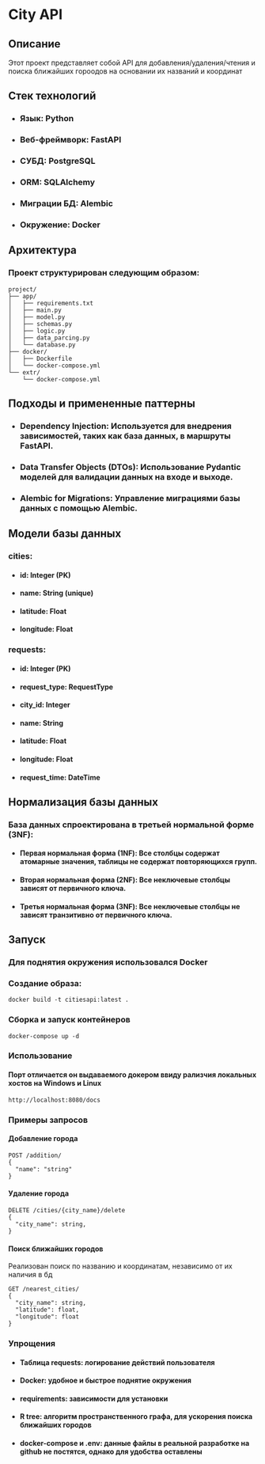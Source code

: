 
# City API
## Описание

Этот проект представляет собой API для добавления/удаления/чтения и поиска ближайших гороодов на основании их названий и координат 
## Стек технологий
* ### Язык: Python
* ###   Веб-фреймворк: FastAPI
* ###  СУБД: PostgreSQL
* ###   ORM: SQLAlchemy
* ###   Миграции БД: Alembic
* ###   Окружение: Docker

## Архитектура
### Проект структурирован следующим образом:


```
project/
├── app/
│   ├── requirements.txt
│   ├── main.py
│   ├── model.py
│   ├── schemas.py
│   ├── logic.py
│   ├── data_parcing.py
│   └── database.py
├── docker/
│   ├── Dockerfile
│   └── docker-compose.yml
└── extr/
    └── docker-compose.yml
```
## Подходы и примененные паттерны
* ###  Dependency Injection: Используется для внедрения зависимостей, таких как база данных, в маршруты FastAPI.
* ###   Data Transfer Objects (DTOs): Использование Pydantic моделей для валидации данных на входе и выходе.
* ###   Alembic for Migrations: Управление миграциями базы данных с помощью Alembic.

## Модели базы данных

### cities:
* #### id: Integer (PK)
* #### name: String (unique)
* #### latitude: Float
* #### longitude: Float

### requests:
* #### id: Integer (PK)
* #### request_type: RequestType
* #### city_id: Integer
* #### name: String
* #### latitude: Float
* #### longitude: Float
* #### request_time: DateTime


## Нормализация базы данных
### База данных спроектирована в третьей нормальной форме (3NF):
* #### Первая нормальная форма (1NF): Все столбцы содержат атомарные значения, таблицы не содержат повторяющихся групп.
* #### Вторая нормальная форма (2NF): Все неключевые столбцы зависят от первичного ключа.
* #### Третья нормальная форма (3NF): Все неключевые столбцы не зависят транзитивно от первичного ключа.


## Запуск
### Для поднятия окружения использовался Docker

### Создание образа:
```
docker build -t citiesapi:latest .
```
### Сборка и запуск контейнеров
```
docker-compose up -d
```
### Использование
#### Порт отличается он выдаваемого докером ввиду рализчия локальных хостов на Windows и Linux
```
http://localhost:8080/docs
```

### Примеры запросов
#### Добавление города

```
POST /addition/
{
  "name": "string"
}
```

#### Удаление города

```
DELETE /cities/{city_name}/delete
{
  "city_name": string,
}
```

#### Поиск ближайших городов
Реализован поиск по названию и координатам, независимо от их наличия в бд

```
GET /nearest_cities/
{
  "city_name": string,
  "latitude": float,
  "longitude": float
}
```
### Упрощения
* #### Таблица requests: логирование действий пользователя
* #### Docker: удобное и быстрое поднятие окружения
* #### requirements: зависимости для установки
* #### R tree: алгоритм пространственного графа, для ускорения поиска ближайших городов
* #### docker-compose и .env: данные файлы в реальной разработке на github не постятся, однако для удобства оставлены

